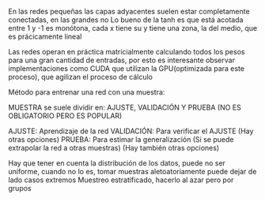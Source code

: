 En las redes pequeñas las capas adyacentes suelen estar completamente conectadas, en las grandes no
Lo bueno de la tanh es que está acotada entre 1 y -1
es monótona, cada x tiene su y
tiene una zona, la del medio, que es prácicamente lineal

Las redes operan en práctica matricialmente calculando todos los pesos para una gran cantidad de entradas, por esto es interesante observar implementaciones como CUDA que utilizan la GPU(optimizada para este proceso), que agilizan el proceso de cálculo

Método para entrenar una red con una muestra:

MUESTRA se suele dividir en: AJUSTE, VALIDACIÓN Y PRUEBA
(NO ES OBLIGATORIO PERO ES POPULAR)

AJUSTE: Aprendizaje de la red
VALIDACIÓN: Para verificar el AJUSTE (Hay otras opciones)
PRUEBA: Para estimar la generalización (Si se puede extrapolar la red a otras muestras) (Hay también otras opciones)

Hay que tener en cuenta la distribución de los datos, puede no ser uniforme, cuando no lo es, tomar muestras aletoatoriamente puede dejar de lado casos extremos
Muestreo estratificado, hacerlo al azar pero por grupos
